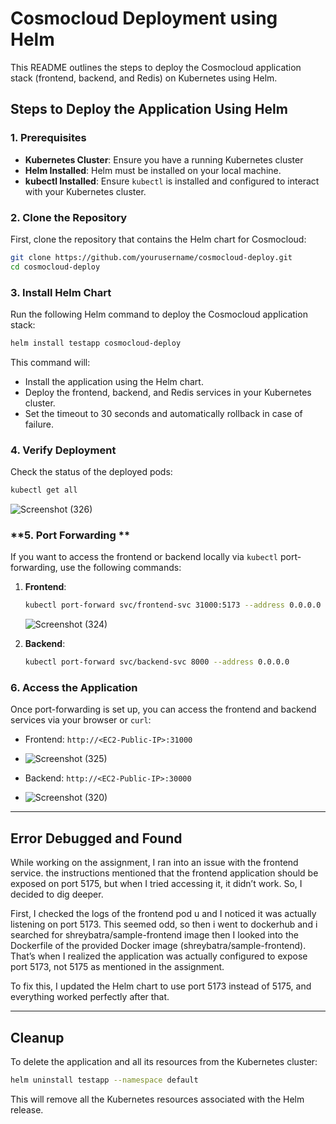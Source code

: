 

# **Cosmocloud Deployment using Helm**

This README outlines the steps to deploy the Cosmocloud application stack (frontend, backend, and Redis) on Kubernetes using Helm. 

## **Steps to Deploy the Application Using Helm**

### **1. Prerequisites**
- **Kubernetes Cluster**: Ensure you have a running Kubernetes cluster 
- **Helm Installed**: Helm must be installed on your local machine.
- **kubectl Installed**: Ensure `kubectl` is installed and configured to interact with your Kubernetes cluster.

### **2. Clone the Repository**
First, clone the repository that contains the Helm chart for Cosmocloud:
```bash
git clone https://github.com/yourusername/cosmocloud-deploy.git
cd cosmocloud-deploy
```

### **3. Install Helm Chart**
Run the following Helm command to deploy the Cosmocloud application stack:
```bash
helm install testapp cosmocloud-deploy
```

This command will:
- Install the application using the Helm chart.
- Deploy the frontend, backend, and Redis services in your Kubernetes cluster.
- Set the timeout to 30 seconds and automatically rollback in case of failure.

### **4. Verify Deployment**
Check the status of the deployed pods:
```bash
kubectl get all

```
![Screenshot (326)](https://github.com/user-attachments/assets/d0916148-da4b-45ef-88eb-a9e07745b4af)



### **5. Port Forwarding **
If you want to access the frontend or backend locally via `kubectl` port-forwarding, use the following commands:

1. **Frontend**:
   ```bash
   kubectl port-forward svc/frontend-svc 31000:5173 --address 0.0.0.0
   ```
   ![Screenshot (324)](https://github.com/user-attachments/assets/e37d634e-2c36-4a7a-ab01-aac86ac3d41a)

2. **Backend**:
   ```bash
   kubectl port-forward svc/backend-svc 8000 --address 0.0.0.0
   ```
  


   

### **6. Access the Application**
Once port-forwarding is set up, you can access the frontend and backend services via your browser or `curl`:
- Frontend: `http://<EC2-Public-IP>:31000`
- ![Screenshot (325)](https://github.com/user-attachments/assets/7c383591-0764-486a-be70-4aa8d25f5eb2)

- Backend: `http://<EC2-Public-IP>:30000`
- ![Screenshot (320)](https://github.com/user-attachments/assets/950a7e5e-ca20-4f6b-b0a5-cf3afa7c3eec)


---

## **Error Debugged and Found**

While working on the assignment, I ran into an issue with the frontend service. the instructions mentioned that the frontend application should be exposed on port 5175, but when I tried accessing it, it didn’t work. So, I decided to dig deeper.

First, I checked the logs of the frontend pod u and I noticed it was actually listening on port 5173. This seemed odd, so then i went to dockerhub and i searched for shreybatra/sample-frontend image then I looked into the Dockerfile of the provided Docker image (shreybatra/sample-frontend). That’s when I realized the application was actually configured to expose port 5173, not 5175 as mentioned in the assignment.

To fix this, I updated the Helm chart to use port 5173 instead of 5175, and everything worked perfectly after that.

---

## **Cleanup**
To delete the application and all its resources from the Kubernetes cluster:
```bash
helm uninstall testapp --namespace default
```

This will remove all the Kubernetes resources associated with the Helm release.

